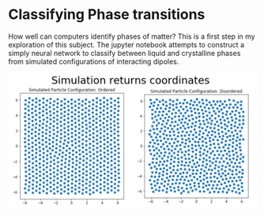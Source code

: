 # Classifying Phase transitions

How well can computers identify phases of matter? This is a first step in my exploration of this subject. The jupyter notebook attempts to construct a simply neural network to classify between liquid and crystalline phases from simulated configurations of interacting dipoles.

<img src="particle_configs.png" alt="particle_configs" width="700"/>
